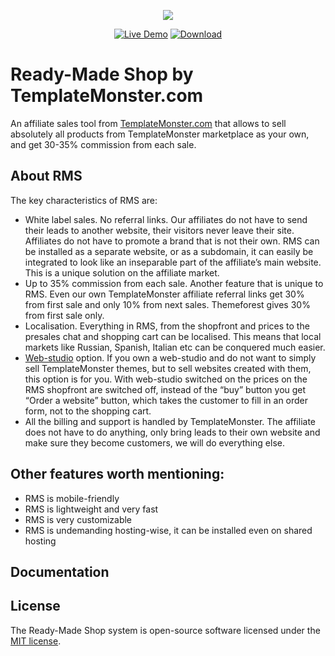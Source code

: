 <p align="center"><img src="https://rms3.templates.com/va/MTS_logo.png"></p>

<p align="center">
    <a href="https://rms3.templates.com"><img src="https://rms3.templates.com/va/LiveDemo.png" alt="Live Demo"></a>
    <a href="https://rms3.templates.com/install"><img src="https://rms3.templates.com/va/Downloads.png" alt="Download"></a>
</p>

# Ready-Made Shop by TemplateMonster.com #

An affiliate sales tool from [TemplateMonster.com](https://www.templatemonster.com) that allows to sell absolutely all products from TemplateMonster marketplace as your own, and get 30-35% commission from each sale.


## About RMS

The key characteristics of RMS are:

- White label sales. No referral links. Our affiliates do not have to send their leads to another website, their visitors never leave their site. Affiliates do not have to promote a brand that is not their own. RMS can be installed as a separate website, or as a subdomain, it can easily be integrated to look like an inseparable part of the affiliate’s main website. This is a unique solution on the affiliate market. 
- Up to 35% commission from each sale. Another feature that is unique to RMS. Even our own TemplateMonster affiliate referral links get 30% from first sale and only 10% from next sales. Themeforest gives 30% from first sale only. 
- Localisation. Everything in RMS, from the shopfront and prices to the presales chat and shopping cart can be localised. This means that local markets like Russian, Spanish, Italian etc can be conquered much easier.
- [Web-studio](https://rms3.templates.com/web-studio) option. If you own a web-studio and do not want to simply sell TemplateMonster themes, but to sell websites created with them, this option is for you. With web-studio switched on the prices on the RMS shopfront are switched off, instead of the “buy” button you get “Order a website” button, which takes the customer to fill in an order form, not to the shopping cart.
- All the billing and support is handled by TemplateMonster. The affiliate does not have to do anything, only bring leads to their own website and make sure they become customers, we will do everything else.

## Other features worth mentioning:

- RMS is mobile-friendly
- RMS is lightweight and very fast
- RMS is very customizable
- RMS is undemanding hosting-wise, it can be installed even on shared hosting

## Documentation

## License

The Ready-Made Shop system is open-source software licensed under the [MIT license](https://opensource.org/licenses/MIT).

